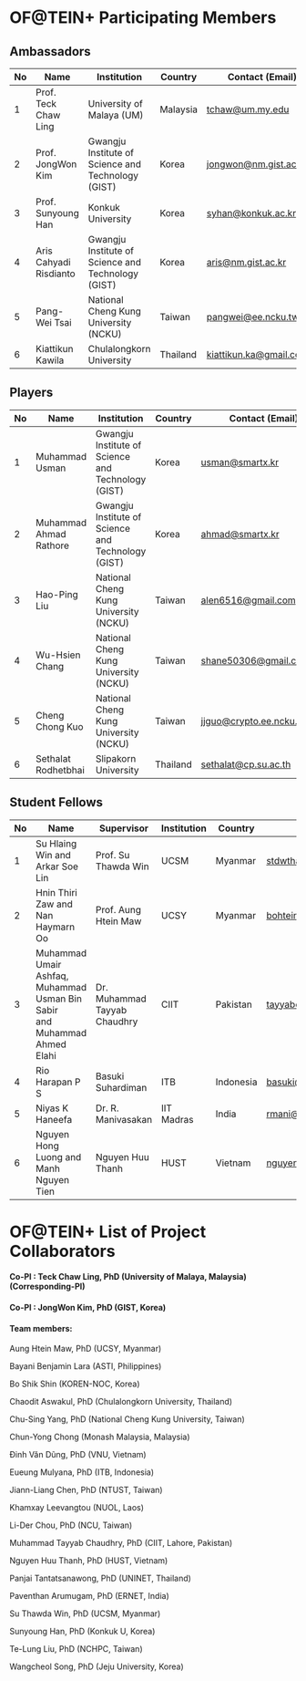 # OF@TEIN+ Participating Members

## Ambassadors


No | Name   | Institution    | Country   | Contact (Email)
---|------------|-----------------|--------------|----------------
 1 | Prof. Teck Chaw Ling   | University of Malaya (UM) | Malaysia | tchaw@um.my.edu
 2 | Prof. JongWon Kim      | Gwangju Institute of Science and Technology (GIST) | Korea | jongwon@nm.gist.ac.kr
 3 | Prof. Sunyoung Han     | Konkuk University | Korea | syhan@konkuk.ac.kr
 4 | Aris Cahyadi Risdianto | Gwangju Institute of Science and Technology (GIST) | Korea | aris@nm.gist.ac.kr
 5 | Pang-Wei Tsai          | National Cheng Kung University (NCKU) | Taiwan | pangwei@ee.ncku.tw.edu
 6 | Kiattikun Kawila      | Chulalongkorn University | Thailand | kiattikun.ka@gmail.com



## Players


No | Name   | Institution    | Country   | Contact (Email)
---|------------|-----------------|--------------|----------------
 1 | Muhammad Usman | Gwangju Institute of Science and Technology (GIST) | Korea | usman@smartx.kr
 2 | Muhammad Ahmad Rathore | Gwangju Institute of Science and Technology (GIST) | Korea | ahmad@smartx.kr
 3 | Hao-Ping Liu   | National Cheng Kung University (NCKU) | Taiwan | alen6516@gmail.com
 4 | Wu-Hsien Chang | National Cheng Kung University (NCKU) | Taiwan | shane50306@gmail.com
 5 | Cheng Chong Kuo    | National Cheng Kung University (NCKU) | Taiwan | jjguo@crypto.ee.ncku.edu.tw
 6 | Sethalat Rodhetbhai | Slipakorn University | Thailand | sethalat@cp.su.ac.th


## Student Fellows


No | Name   | Supervisor | Institution    | Country   | Contact (Email)
---|------------|-----------------|--------------|----------------|--------------
 1 | Su Hlaing Win and<br /> Arkar Soe Lin | Prof. Su Thawda Win| UCSM | Myanmar | stdwthawda@gmail.com
 2 | Hnin Thiri Zaw and<br /> Nan Haymarn Oo | Prof. Aung Htein Maw | UCSY | Myanmar | bohtein@gmail.com
 3 | Muhammad Umair Ashfaq,<br /> Muhammad Usman Bin Sabir<br /> and Muhammad Ahmed Elahi | Dr. Muhammad Tayyab Chaudhry | CIIT | Pakistan | tayyabch@ciitlahore.edu.pk
 4 | Rio Harapan P S | Basuki Suhardiman | ITB |  Indonesia | basuki@itb.ac.id
 5 | Niyas K Haneefa | Dr. R. Manivasakan | IIT Madras | India | rmani@ee.iitm.ac.in
 6 | Nguyen Hong Luong and<br /> Manh Nguyen Tien | Nguyen Huu Thanh | HUST | Vietnam | nguyenhuuthanh@set.hust.edu.vn


# OF@TEIN+ List of Project Collaborators

#### Co-PI : Teck Chaw Ling, PhD (University of Malaya, Malaysia) (Corresponding-PI)

#### Co-PI : JongWon Kim, PhD (GIST, Korea)


#### Team members:

Aung Htein Maw, PhD (UCSY, Myanmar)

Bayani Benjamin Lara (ASTI, Philippines)

Bo Shik Shin (KOREN-NOC, Korea)

Chaodit Aswakul, PhD (Chulalongkorn University, Thailand)

Chu-Sing Yang, PhD (National Cheng Kung University, Taiwan)

Chun-Yong Chong (Monash Malaysia, Malaysia)

Đinh Văn Dũng, PhD (VNU, Vietnam)

Eueung Mulyana, PhD (ITB, Indonesia)

Jiann-Liang Chen, PhD (NTUST, Taiwan)

Khamxay Leevangtou (NUOL, Laos)

Li-Der Chou, PhD (NCU, Taiwan)

Muhammad Tayyab Chaudhry, PhD (CIIT, Lahore, Pakistan)

Nguyen Huu Thanh, PhD (HUST, Vietnam)

Panjai Tantatsanawong, PhD (UNINET, Thailand)

Paventhan Arumugam, PhD (ERNET, India)

Su Thawda Win, PhD (UCSM, Myanmar)

Sunyoung Han, PhD (Konkuk U, Korea)

Te-Lung Liu, PhD (NCHPC, Taiwan)

Wangcheol Song, PhD (Jeju University, Korea)
